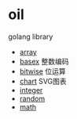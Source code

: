 # oil

golang library

* [array](array/README.md)
* [basex](basex/README.md) 整数编码
* [bitwise](bitwise/README.md) 位运算
* [chart](chart/README.md) SVG图表
* [integer](integer/README.md)
* [random](random/README.md)
* [math](math/README.md)
